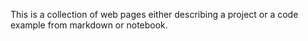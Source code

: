 This is a collection of web pages either describing a project or a code example from markdown or notebook.
